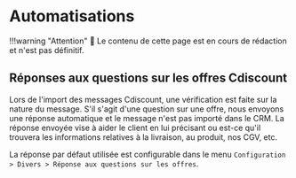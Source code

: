 # Automatisations

!!!warning "Attention"
    🚧 Le contenu de cette page est en cours de rédaction et n'est pas définitif.

## Réponses aux questions sur les offres Cdiscount

Lors de l'import des messages Cdiscount, une vérification est faite sur la nature du message. S'il s'agit d'une question sur une offre, nous envoyons une réponse automatique et le message n'est pas importé dans le CRM.
La réponse envoyée vise à aider le client en lui précisant ou est-ce qu'il trouvera les informations relatives à la livraison, au produit, nos CGV, etc.

La réponse par défaut utilisée est configurable dans le menu `Configuration > Divers > Réponse aux questions sur les offres`.

